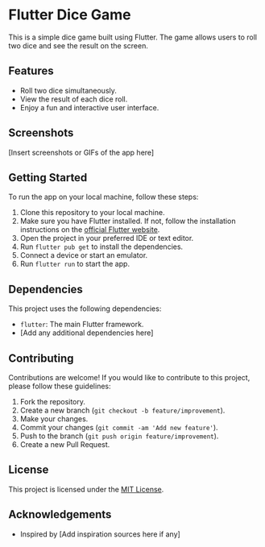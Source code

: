 # Flutter Dice Game

This is a simple dice game built using Flutter. The game allows users to roll two dice and see the result on the screen.

## Features

- Roll two dice simultaneously.
- View the result of each dice roll.
- Enjoy a fun and interactive user interface.

## Screenshots

[Insert screenshots or GIFs of the app here]

## Getting Started

To run the app on your local machine, follow these steps:

1. Clone this repository to your local machine.
2. Make sure you have Flutter installed. If not, follow the installation instructions on the [official Flutter website](https://flutter.dev/docs/get-started/install).
3. Open the project in your preferred IDE or text editor.
4. Run `flutter pub get` to install the dependencies.
5. Connect a device or start an emulator.
6. Run `flutter run` to start the app.

## Dependencies

This project uses the following dependencies:

- `flutter`: The main Flutter framework.
- [Add any additional dependencies here]

## Contributing

Contributions are welcome! If you would like to contribute to this project, please follow these guidelines:

1. Fork the repository.
2. Create a new branch (`git checkout -b feature/improvement`).
3. Make your changes.
4. Commit your changes (`git commit -am 'Add new feature'`).
5. Push to the branch (`git push origin feature/improvement`).
6. Create a new Pull Request.

## License

This project is licensed under the [MIT License](LICENSE).

## Acknowledgements

- Inspired by [Add inspiration sources here if any]
